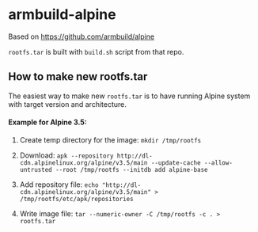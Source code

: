 # armbuild-alpine

Based on https://github.com/armbuild/alpine 

`rootfs.tar` is built with `build.sh` script from that repo.

## How to make new rootfs.tar

The easiest way to make new `rootfs.tar` is to have running Alpine system with target version and architecture.

#### Example for Alpine 3.5:

1. Create temp directory for the image: `mkdir /tmp/rootfs`

2. Download: `apk --repository http://dl-cdn.alpinelinux.org/alpine/v3.5/main --update-cache --allow-untrusted --root /tmp/rootfs --initdb add alpine-base`

3. Add repository file: `echo "http://dl-cdn.alpinelinux.org/alpine/v3.5/main" > /tmp/rootfs/etc/apk/repositories`

4. Write image file: `tar --numeric-owner -C /tmp/rootfs -c . > rootfs.tar`
